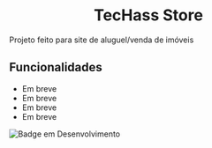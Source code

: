 
<h1 align="center"> TecHass Store </h1

Projeto feito para site de aluguel/venda de imóveis


## Funcionalidades

- Em breve
- Em breve
- Em breve
- Em breve


![Badge em Desenvolvimento](http://img.shields.io/static/v1?label=STATUS&message=EM%20DESENVOLVIMENTO&color=GREEN&style=for-the-badge)
